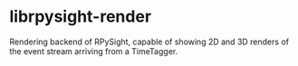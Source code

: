 # librpysight-render

Rendering backend of RPySight, capable of showing 2D and 3D renders of the event stream arriving from a TimeTagger.
